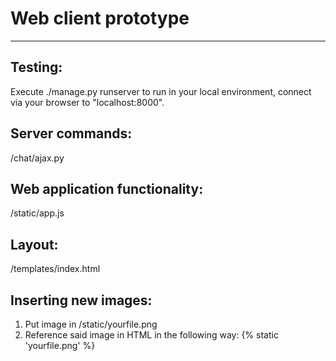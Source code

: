 # Web client prototype
----

## Testing:
Execute ./manage.py runserver to run in your local environment, connect via your browser to "localhost:8000".

## Server commands:
/chat/ajax.py

## Web application functionality:
/static/app.js

## Layout:
/templates/index.html

## Inserting new images:
1. Put image in /static/yourfile.png
2. Reference said image in HTML in the following way: {% static 'yourfile.png' %}

